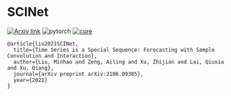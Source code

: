 # SCINet
[![Arxiv link](https://img.shields.io/badge/arXiv-Time%20Series%20is%20a%20Special%20Sequence%3A%20Forecasting%20with%20Sample%20Convolution%20and%20Interaction-%23B31B1B)](https://arxiv.org/pdf/2106.09305.pdf)
![pytorch](https://img.shields.io/badge/-PyTorch-%23EE4C2C?logo=PyTorch&labelColor=lightgrey)
[![cure](https://img.shields.io/badge/-CURE_Lab-%23B31B1B)](http://cure-lab.github.io/)

```
@article{liu2021SCINet,
  title={Time Series is a Special Sequence: Forecasting with Sample Convolution and Interaction},
  author={Liu, Minhao and Zeng, Ailing and Xu, Zhijian and Lai, Qiuxia and Xu, Qiang},
  journal={arXiv preprint arXiv:2106.09305},
  year={2021}
}
```
